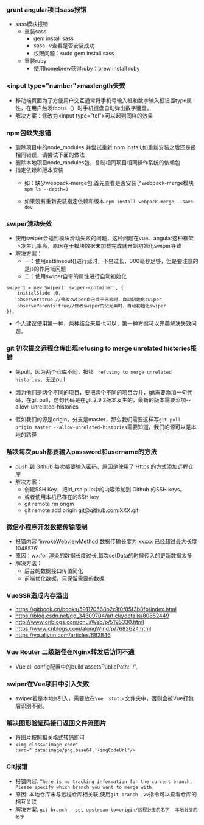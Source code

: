 ### grunt angular项目sass报错
* sass模块报错
	* 重装sass
		* gem install sass
		* sass -v查看是否安装成功
		* 权限问题：sudo gem install sass
	* 重装ruby
		* 使用homebrew获得ruby：brew install ruby


### &lt;input type="number"&gt;maxlength失效
* 移动端页面为了方便用户交互通常将手机号输入框和数字输入框设置type属性，在用户触发fcous（）时手机键盘自动弹出数字键盘。
* 解决方案：修改为&lt;input
type="tel"&gt;可以起到同样的效果

### npm包缺失报错
* 删除项目中的node_modules 并尝试重新 npm install,如重新安装之后还是报相同错误，请尝试下面的做法
* 删除本地项目node_modules包，复制相同项目相同操作系统的依赖包
* 指定依赖和版本安装
	* 如：缺少webpack-merge包,首先查看是否安装了webpack-merge模块`npm ls --depth=0` 

	* 如果没有重新安装指定依赖和版本
`npm install webpack-merge --save-dev`

### swiper滑动失效
* 使用swiper会碰到模块滑动失败的问题，这种问题在vue、angular这种框架下发生几率高，原因在于模块数据未加载完成就开始初始化swiper导致
* 解决方案：
	* 一：使用settimeout()进行延时，不易过长，300毫秒足够，但是要注意的是js的作用域问题
	* 二：使用swiper自带的属性进行自动初始化
	
```
swiper1 = new Swiper('.swiper-container', {  
    initialSlide :0,  
    observer:true,//修改swiper自己或子元素时，自动初始化swiper  
    observeParents:true//修改swiper的父元素时，自动初始化swiper  
});  
```
* 个人建议使用第一种，两种结合来用也可以，第一种方案可以完美解决失效问题。

### git 初次提交远程仓库出现refusing to merge unrelated histories报错
* 先pull，因为两个仓库不同，报错 ` refusing to merge unrelated histories`，无法pull

* 因为他们是两个不同的项目，要把两个不同的项目合并，git需要添加一句代码，在git pull，这句代码是在git 2.9.2版本发生的，最新的版本需要添加--allow-unrelated-histories

* 假如我们的源是origin，分支是master，那么我们需要这样写`git pull origin master --allow-unrelated-histories`需要知道，我们的源可以是本地的路径

### 解决每次push都要输入password和username的方法
* push 到 Github 每次都要输入密码，原因是使用了 Https 的方式添加远程仓库
* 解决方案：
	* 创建SSH Key，把id_rsa.pub中的内容添加到 Github 的SSH keys。
	* 或者使用本机已存在的SSH key
	* git remote rm origin
	* git remote add origin git@github.com:XXX.git

### 微信小程序开发数据传输限制
* 报错内容 'invokeWebviewMethod 数据传输长度为 xxxxx 已经超过最大长度 1048576'
* 原因：wx:for 渲染的数据长度过长,每次setData的时候传入的更新数据太多
* 解决方法：
	* 后台的数据接口传值简化
	* 前端优化数据，只保留需要的数据

### VueSSR造成内存溢出
* https://gitbook.cn/books/591170568b2c1f0f85f3b8fb/index.html
* https://blog.csdn.net/qq_34309704/article/details/80852449
* http://www.cnblogs.com/chuaWeb/p/5196330.html
* https://www.cnblogs.com/alongWind/p/7683624.html
* https://yq.aliyun.com/articles/682846

### Vue Router 二级路径在Nginx转发后访问不通
* Vue cli config配置中的build    assetsPublicPath: '/',


### swiper在Vue项目中引入失败
* swiper若是本地js引入，需要放在`Vue  static`文件夹中，否则会被Vue打包后识别不到。

### 解决图形验证码接口返回文件流图片
* 将图片按照相关格式转码即可
* `<img class="image-code" :src="'data:image/png;base64,'+imgCodeUrl"/>`

### Git报错
* 报错内容: `There is no tracking information for the current branch. Please specify which branch you want to merge with.`
* 原因: 本地仓库未与远程仓库相关联,使用`git branch -vv`指令可以查看仓库的相互关联
* 解决方案: `git branch --set-upstream-to=origin/远程分支的名字  本地分支的名字`